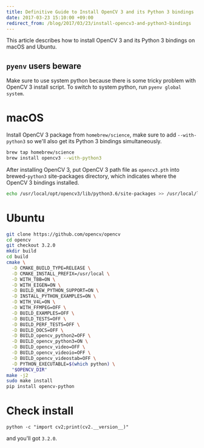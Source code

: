 ```yaml
---
title: Definitive Guide to Install OpenCV 3 and its Python 3 bindings
date: 2017-03-23 15:10:00 +09:00
redirect_from: /blog/2017/03/23/install-opencv3-and-python3-bindings
---
```


This article describes how to install OpenCV 3 and its Python 3 bindings on macOS and Ubuntu.

## `pyenv` users beware

Make sure to use system python because there is some tricky problem with OpenCV 3 install script.
To switch to system python, run `pyenv global system`.

# macOS

Install OpenCV 3 package from `homebrew/science`, make sure to add `--with-python3` so we'll also get its Python 3 bindings simultaneously.

```bash
brew tap homebrew/science
brew install opencv3 --with-python3
```

After installing OpenCV 3, put OpenCV 3 path file as `opencv3.pth` into brewed-`python3` site-packages directory, which indicates where the OpenCV 3 bindings installed.

```bash
echo /usr/local/opt/opencv3/lib/python3.6/site-packages >> /usr/local/lib/python3.6/site-packages/opencv3.pth
```

# Ubuntu

```bash
git clone https://github.com/opencv/opencv
cd opencv
git checkout 3.2.0
mkdir build
cd build
cmake \
  -D CMAKE_BUILD_TYPE=RELEASE \
  -D CMAKE_INSTALL_PREFIX=/usr/local \
  -D WITH_TBB=ON \
  -D WITH_EIGEN=ON \
  -D BUILD_NEW_PYTHON_SUPPORT=ON \
  -D INSTALL_PYTHON_EXAMPLES=ON \
  -D WITH_V4L=ON \
  -D WITH_FFMPEG=OFF \
  -D BUILD_EXAMPLES=OFF \
  -D BUILD_TESTS=OFF \
  -D BUILD_PERF_TESTS=OFF \
  -D BUILD_DOCS=OFF \
  -D BUILD_opencv_python2=OFF \
  -D BUILD_opencv_python3=ON \
  -D BUILD_opencv_video=OFF \
  -D BUILD_opencv_videoio=OFF \
  -D BUILD_opencv_videostab=OFF \
  -D PYTHON_EXECUTABLE=$(which python) \
  "$OPENCV_DIR"
make -j2
sudo make install
pip install opencv-python
```

# Check install

```
python -c "import cv2;print(cv2.__version__)"
```

and you'll got `3.2.0`.
